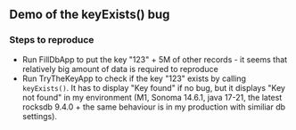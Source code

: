 ## Demo of the keyExists() bug

### Steps to reproduce

- Run FillDbApp to put the key "123" + 5M of other records - it seems that relatively big amount of data is required to reproduce
- Run TryTheKeyApp to check if the key "123" exists by calling `keyExists()`. It has to display "Key found" if no bug, but it displays "Key not found" in my environment (M1, Sonoma 14.6.1, java 17-21, the latest rocksdb 9.4.0 + the same behaviour is in my production with similiar db settings). 